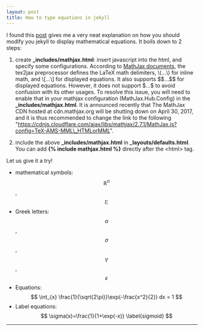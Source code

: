 ```yaml
---
layout: post
title: How to type equations in jekyll
---
```


I found this [post](http://sgeos.github.io/github/jekyll/2016/08/21/adding_mathjax_to_a_jekyll_github_pages_blog.html) gives me a very neat explanation on how you should modify you jekyll to display mathematical equations. It boils down to 2 steps:

1.  create **\_includes/mathjax.html**: insert javascript into the html, and specify some configurations. According to [MathJax documents](http://docs.mathjax.org/en/latest/tex.html), the tex2jax preprocessor defines the LaTeX math delimiters, \\(...\\) for inline math, and \\[...\\] for displayed equations. It also supports \$\$...\$\$ for displayed equations. 
However, it does not support \$...\$ to avoid confusion with its other usages. To resolve this issue, you will need to enable that in your mathjax configuration (MathJax.Hub.Config) in the **\_includes/mathjax.html**. It is announced recently that The MathJax CDN hosted at cdn.mathjax.org will be shutting down on April 30, 2017, and it is thus recommended to change the link to the following "https://cdnjs.cloudflare.com/ajax/libs/mathjax/2.7.1/MathJax.js?config=TeX-AMS-MML\_HTMLorMML".

2. include the above **\_includes/mathjax.html** in **\_layouts/defaults.html**. You can add **\{\% include mathjax.html \%\}** directly after the \<html\> tag.


Let us give it a try!

* mathematical symbols: $$\mathbb{R}^{n}$$, $$\mathbb{E}$$
* Greek letters: $$ \alpha $$, $$ \sigma $$, $$ \gamma $$, $$ \epsilon $$
* Equations: $$ \int_{x} \frac{1}{\sqrt{2\pi}}\exp(-\frac{x^2}{2}) dx = 1 $$
* Label equations: $$ \sigma(x)=\frac{1}{1+\exp(-x)} \label{sigmoid} $$

---
